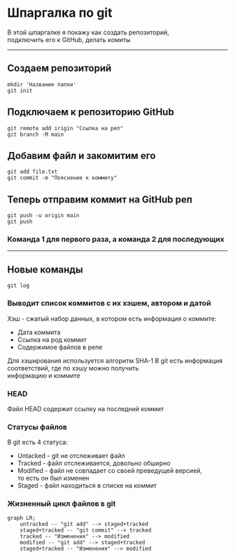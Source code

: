 
# Шпаргалка по git

В этой шпаргалке я покажу как создать репозиторий,<br>
подключить его к GitHub, делать комиты

---

## Создаем репозиторий

```
mkdir 'Название папки'
git init
```

## Подключаем к репозиторию GitHub

```
git remote add irigin "Ссылка на реп"
git branch -M main 
```

## Добавим файл и закомитим его

```
git add file.txt
git commit -m "Пояснение к коммиту"
```

## Теперь отправим коммит на GitHub реп

```
git push -u origin main
git push
```
### Команда 1 для первого раза, а команда 2 для последующих

----

## Новые команды 

```
git log
```
### Выводит список коммитов с их хэшем, автором и датой
Хэш - сжатый набор данных, в котором есть информация о коммите:<br>
* Дата коммита
* Ссылка на род коммит
* Содержимое файлов в репе

Для хэширования используется алгоритм SHA-1
В git есть информация соответствий, где по хэшу можно получить<br> информацию и коммите

### HEAD
Файл HEAD содержит ссылку на последний коммит

### Статусы файлов
В git есть 4 статуса:
* Untacked - git не отслеживает файл
* Tracked - файл отслеживается, довольно обширно
* Modified - файл не совпадает со своей преведущей версией,<br>то есть он был изменен
* Staged - файл находиться в списке на коммит

### Жизненный цикл файлов в git

```mermaid
graph LR;
	untracked -- "git add" --> staged+tracked
	staged+tracked -- "git commit" --> tracked
	tracked -- "Изменения" --> modified
	modified -- "git add" --> staged+tracked
	staged+tracked -- "Изменения" --> modified

